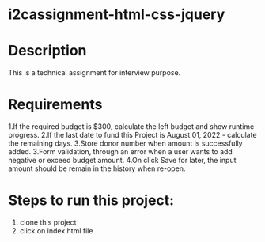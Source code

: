 # i2cassignment-html-css-jquery

# Description
 This is a technical assignment for interview purpose.

# Requirements
 1.If the required budget is $300, calculate the left budget and show runtime progress.
 2.If the last date to fund this Project is August 01, 2022 - calculate the remaining days.
 3.Store donor number when amount is successfully added.
 3.Form validation, through an error when a user wants to add negative or exceed budget amount.
 4.On click Save for later, the input amount should be remain in the history when re-open.

# Steps to run this project:
1. clone this project
2. click on index.html file
